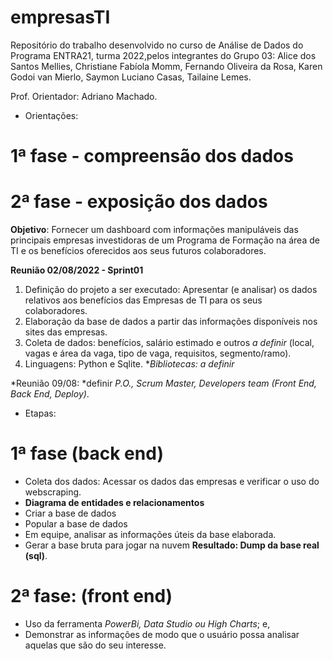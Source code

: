 # empresasTI
Repositório do trabalho desenvolvido no curso de Análise de Dados do Programa ENTRA21, turma 2022,pelos integrantes do Grupo 03: 
Alice dos Santos Mellies, Christiane Fabíola Momm, Fernando Oliveira da Rosa, Karen Godoi van Mierlo, Saymon Luciano Casas, Tailaine Lemes.

Prof. Orientador: Adriano Machado.
- Orientações:
# 1ª fase - compreensão dos dados
# 2ª fase - exposição dos dados

**Objetivo**: Fornecer um dashboard com informações manipuláveis das principais empresas investidoras de um Programa de Formação na área de TI e os benefícios oferecidos aos seus futuros colaboradores.

**Reunião 02/08/2022 - Sprint01**
1) Definição do projeto a ser executado: Apresentar (e analisar) os dados relativos aos benefícios das Empresas de TI para os seus colaboradores.
2) Elaboração da base de dados a partir das informações disponíveis nos sites das empresas.
3) Coleta de dados: benefícios, salário estimado e outros *a definir* (local, vagas e área da vaga, tipo de vaga, requisitos, segmento/ramo).
4) Linguagens: Python e Sqlite.
**Bibliotecas: a definir*

*Reunião 09/08: *definir *P.O., Scrum Master, Developers team (Front End, Back End, Deploy)*.
- Etapas:
# 1ª fase (back end)
- Coleta dos dados: Acessar os dados das empresas e verificar o uso do webscraping.
- **Diagrama de entidades e relacionamentos**
- Criar a base de dados 
- Popular a base de dados
- Em equipe, analisar as informações úteis da base elaborada.
- Gerar a base bruta para jogar na nuvem
**Resultado: Dump da base real (sql)**.

# 2ª fase: (front end)
- Uso da ferramenta *PowerBi, Data Studio ou High Charts*; e, 
- Demonstrar as informações de modo que o usuário possa analisar aquelas que são do seu interesse.
